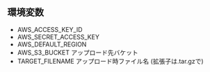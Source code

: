 ## 環境変数

- AWS_ACCESS_KEY_ID
- AWS_SECRET_ACCESS_KEY
- AWS_DEFAULT_REGION
- AWS_S3_BUCKET アップロード先バケット
- TARGET_FILENAME アップロード時ファイル名 (拡張子は.tar.gzで)